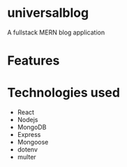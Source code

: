 # universalblog
 A fullstack MERN blog application 
# Features

# Technologies used
* React
* Nodejs
* MongoDB
* Express
* Mongoose
* dotenv
* multer